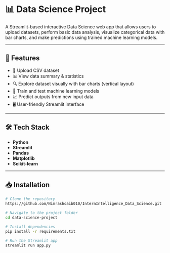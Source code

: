 # 📊 Data Science Project

A Streamlit-based interactive Data Science web app that allows users to upload datasets, perform basic data analysis, visualize categorical data with bar charts, and make predictions using trained machine learning models.

---

## 🚀 Features
- 📂 Upload CSV dataset
- 📊 View data summary & statistics
- 🔍 Explore dataset visually with bar charts (vertical layout)
- 🤖 Train and test machine learning models
- 📈 Predict outputs from new input data
- 🖥 User-friendly Streamlit interface

---

## 🛠️ Tech Stack
- **Python**
- **Streamlit**
- **Pandas**
- **Matplotlib**
- **Scikit-learn**

---

## 📥 Installation

```bash
# Clone the repository
https://github.com/Nimrashoaib010/InternIntelligence_Data_Science.git 

# Navigate to the project folder
cd data-science-project

# Install dependencies
pip install -r requirements.txt

# Run the Streamlit app
streamlit run app.py
